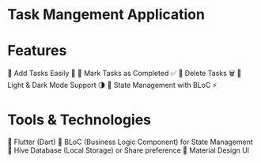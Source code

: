# Task Mangement Application

# Features 
 Add Tasks Easily 📝 
 Mark Tasks as Completed ✅ 
 Delete Tasks 🗑️ 
 Light & Dark Mode Support 🌗 
 State Management with BLoC ⚡ 

# Tools & Technologies 
 Flutter (Dart) 
 BLoC (Business Logic Component) for State Management 
 Hive Database (Local Storage) or Share preference 
 Material Design UI 
